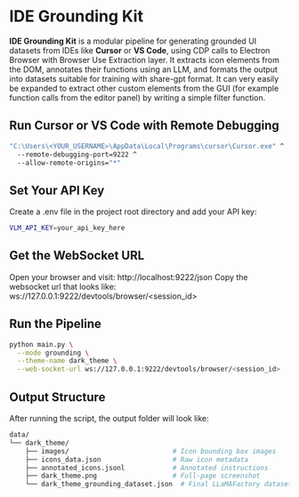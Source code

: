 # IDE Grounding Kit

**IDE Grounding Kit** is a modular pipeline for generating grounded UI datasets from IDEs like **Cursor** or **VS Code**, using CDP calls to Electron Browser with Browser Use Extraction layer.
It extracts icon elements from the DOM, annotates their functions using an LLM, and formats the output into datasets suitable for training with share-gpt format. It can very easily be expanded to extract other custom elements from the GUI (for example function calls from the editor panel) by writing a simple filter function.

## Run Cursor or VS Code with Remote Debugging

```cmd
"C:\Users\<YOUR_USERNAME>\AppData\Local\Programs\cursor\Cursor.exe" ^
  --remote-debugging-port=9222 ^
  --allow-remote-origins="*"
```
## Set Your API Key
Create a .env file in the project root directory and add your API key:
```sh
VLM_API_KEY=your_api_key_here
```
## Get the WebSocket URL
Open your browser and visit:
http://localhost:9222/json
Copy the websocket url that looks like:
ws://127.0.0.1:9222/devtools/browser/<session_id>

## Run the Pipeline
```sh
python main.py \
  --mode grounding \
  --theme-name dark_theme \
  --web-socket-url ws://127.0.0.1:9222/devtools/browser/<session_id>
```
## Output Structure
After running the script, the output folder will look like:

```sh
data/
└── dark_theme/
    ├── images/                          # Icon bounding box images
    ├── icons_data.json                  # Raw icon metadata
    ├── annotated_icons.jsonl            # Annotated instructions
    ├── dark_theme.png                   # Full-page screenshot
    └── dark_theme_grounding_dataset.json  # Final LLaMAFactory dataset
```
